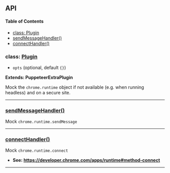 ## API

<!-- Generated by documentation.js. Update this documentation by updating the source code. -->

#### Table of Contents

- [class: Plugin](#class-plugin)
- [sendMessageHandler()](#sendmessagehandler)
- [connectHandler()](#connecthandler)

### class: [Plugin](https://github.com/berstend/puppeteer-extra/blob/e6133619b051febed630ada35241664eba59b9fa/packages/puppeteer-extra-plugin-stealth/evasions/chrome.runtime/index.js#L13-L251)

- `opts` (optional, default `{}`)

**Extends: PuppeteerExtraPlugin**

Mock the `chrome.runtime` object if not available (e.g. when running headless) and on a secure site.

---

### [sendMessageHandler()](https://github.com/berstend/puppeteer-extra/blob/e6133619b051febed630ada35241664eba59b9fa/packages/puppeteer-extra-plugin-stealth/evasions/chrome.runtime/index.js#L80-L123)

Mock `chrome.runtime.sendMessage`

---

### [connectHandler()](https://github.com/berstend/puppeteer-extra/blob/e6133619b051febed630ada35241664eba59b9fa/packages/puppeteer-extra-plugin-stealth/evasions/chrome.runtime/index.js#L136-L210)

Mock `chrome.runtime.connect`

- **See: <https://developer.chrome.com/apps/runtime#method-connect>**

---
